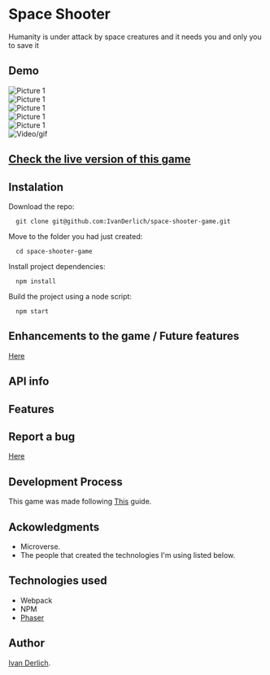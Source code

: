 # Space Shooter

Humanity is under attack by space creatures and it needs you and only you to save it

## Demo

![Picture 1](docs/1.png) <br>
![Picture 1](docs/2.png) <br>
![Picture 1](docs/3.png) <br>
![Picture 1](docs/4.png) <br>
![Picture 1](docs/5.png) <br>
![Video/gif](docs/1.gif) <br>

## [Check the live version of this game](https://tranquil-atoll-01391.herokuapp.com/)

## Instalation

Download the repo:

      git clone git@github.com:IvanDerlich/space-shooter-game.git

Move to the folder you had just created:

      cd space-shooter-game
      
Install project dependencies:

      npm install
      
Build the project using a node script:

      npm start

## Enhancements to the game / Future features

[Here](https://github.com/IvanDerlich/space-shooter-game/issues?q=is%3Aissue+is%3Aopen+label%3Aenhancement)

## API info

## Features

## Report a bug

[Here](https://github.com/IvanDerlich/space-shooter-game/issues/new)

## Development Process

This game was made following [This](https://www.notion.so/Shooter-game-203e819041c7486bb36f9e65faecba27) guide.

## Ackowledgments

  - Microverse.
  - The people that created the technologies I'm using listed below.

## Technologies used

  - Webpack
  - NPM
  - [Phaser](https://phaser.io/)

## Author

[Ivan Derlich](https://www.ivanderlich.com).
